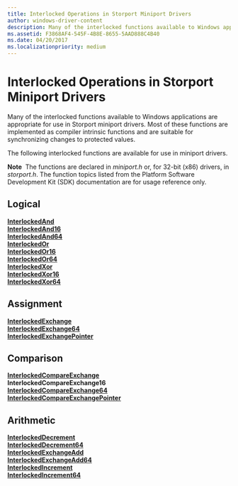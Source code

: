 ```yaml
---
title: Interlocked Operations in Storport Miniport Drivers
author: windows-driver-content
description: Many of the interlocked functions available to Windows applications are appropriate for use in Storport miniport drivers.
ms.assetid: F3868AF4-545F-4B8E-8655-5AAD888C4B40
ms.date: 04/20/2017
ms.localizationpriority: medium
---
```


# Interlocked Operations in Storport Miniport Drivers


Many of the interlocked functions available to Windows applications are appropriate for use in Storport miniport drivers. Most of these functions are implemented as compiler intrinsic functions and are suitable for synchronizing changes to protected values.

The following interlocked functions are available for use in miniport drivers.

**Note**  The functions are declared in *miniport.h* or, for 32-bit (x86) drivers, in *storport.h*. The function topics listed from the Platform Software Development Kit (SDK) documentation are for usage reference only.

 

## <span id="interlocked_logical"></span><span id="INTERLOCKED_LOGICAL"></span>Logical


[**InterlockedAnd**](https://msdn.microsoft.com/library/windows/desktop/ms683516)  
[**InterlockedAnd16**](https://msdn.microsoft.com/library/windows/desktop/ms683518)  
[**InterlockedAnd64**](https://msdn.microsoft.com/library/windows/desktop/ms683527)  
[**InterlockedOr**](https://msdn.microsoft.com/library/windows/desktop/ms683626)  
[**InterlockedOr16**](https://msdn.microsoft.com/library/windows/desktop/ms683627)  
[**InterlockedOr64**](https://msdn.microsoft.com/library/windows/desktop/ms683633)  
[**InterlockedXor**](https://msdn.microsoft.com/library/windows/desktop/ms684021)  
[**InterlockedXor16**](https://msdn.microsoft.com/library/windows/desktop/ms684024)  
[**InterlockedXor64**](https://msdn.microsoft.com/library/windows/desktop/ms684104)  
## <span id="interlocked_assignment"></span><span id="INTERLOCKED_ASSIGNMENT"></span>Assignment


[**InterlockedExchange**](https://msdn.microsoft.com/library/windows/desktop/ms683590)  
[**InterlockedExchange64**](https://msdn.microsoft.com/library/windows/desktop/ms683593)  
[**InterlockedExchangePointer**](https://msdn.microsoft.com/library/windows/desktop/ms683609)  
## <span id="interlocked_comparison"></span><span id="INTERLOCKED_COMPARISON"></span>Comparison


[**InterlockedCompareExchange**](https://msdn.microsoft.com/library/windows/desktop/ms683560)  
**InterlockedCompareExchange16**  
[**InterlockedCompareExchange64**](https://msdn.microsoft.com/library/windows/desktop/ms683562)  
[**InterlockedCompareExchangePointer**](https://msdn.microsoft.com/library/windows/desktop/ms683568)  
## <span id="interlocked_arithmetic"></span><span id="INTERLOCKED_ARITHMETIC"></span>Arithmetic


[**InterlockedDecrement**](https://msdn.microsoft.com/library/windows/desktop/ms683580)  
[**InterlockedDecrement64**](https://msdn.microsoft.com/library/windows/desktop/ms683581)  
[**InterlockedExchangeAdd**](https://msdn.microsoft.com/library/windows/desktop/ms683597)  
[**InterlockedExchangeAdd64**](https://msdn.microsoft.com/library/windows/desktop/ms683599)  
[**InterlockedIncrement**](https://msdn.microsoft.com/library/windows/desktop/ms683614)  
[**InterlockedIncrement64**](https://msdn.microsoft.com/library/windows/desktop/ms683615)  
 

 




